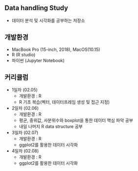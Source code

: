 ## Data handling Study 
+ 데이터 분석 및 시각화를 공부하는 저장소

## 개발환경
+ MacBook Pro (15-inch, 2018), MacOS(10.15)
+ R (R studio)
+ 파이썬 (Jupyter Notebook)

## 커리큘럼
+ 1일차 (02.05)
  + 개발환경 : R 
  + R 기초 복습(벡터, 데이터프레임 생성 및 접근 지정)
+ 2일차 (02.06)
  + 개발환경 : R
  + 평균, 중위값, 사분위수와 boxplot을 통한 데이터 핵심 파악 공부
  + 내일 나머지 R data structure 공부
+ 3일차 (02.07)
  + 개발환경 : R
  + ggplot2를 활용한 데이터 시각화
+ 4일차 (02.08)
  + 개발환경 : R
  + ggplot2를 활용한 데이터 시각화

